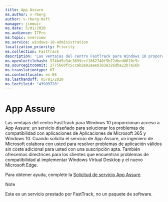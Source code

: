 ```yaml
---
title: App Assure
ms.author: v-rberg
author: v-rberg-msft
manager: jimmuir
ms.date: 5/01/2020
ms.audience: ITPro
ms.topic: overview
ms.service: windows-10-administration
localization_priority: Priority
ms.collection: FastTrack
description: 'Las ventajas del centro FastTrack para Windows 10 proporcionan acceso a App Assure: un servicio diseñado para solucionar los problemas de compatibilidad con aplicaciones de Aplicaciones de Microsoft 365 y Windows 10.'
ms.openlocfilehash: 574bd5e34c3699ccf1862740f5b72dbed0610c5c
ms.sourcegitcommit: 2775660fc5ccab2e92aee9383e326dba22b7a16b
ms.translationtype: HT
ms.contentlocale: es-ES
ms.lasthandoff: 05/01/2020
ms.locfileid: "43999728"
---
```

# <a name="app-assure"></a>App Assure

Las ventajas del centro FastTrack para Windows 10 proporcionan acceso a App Assure: un servicio diseñado para solucionar los problemas de compatibilidad con aplicaciones de Aplicaciones de Microsoft 365 y Windows 10. Cuando solicita el servicio de App Assure, un ingeniero de Microsoft colabora con usted para resolver problemas de aplicación válidos sin coste adicional para usted con una suscripción apta. También ofrecemos directrices para los clientes que encuentran problemas de compatibilidad al implementar Windows Virtual Desktop y el nuevo Microsoft Edge. 

Para obtener ayuda, complete la [Solicitud de servicio App Assure](https://go.microsoft.com/fwlink/?linkid=2022721).

  > [!NOTE]
> Este es un servicio prestado por FastTrack, no un paquete de software.
